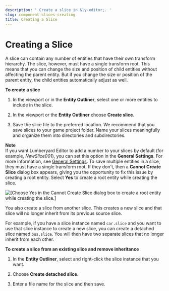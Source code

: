 ```yaml
---
description: ' Create a slice in &ly-editor;. '
slug: component-slices-creating
title: Creating a Slice
---
```

# Creating a Slice<a name="component-slices-creating"></a>

A slice can contain any number of entities that have their own transform hierarchy\. The slice, however, must have a single transform root\. This means that you can change the size and position of child entities without affecting the parent entity\. But if you change the size or position of the parent entity, the child entities automatically adjust as well\.

**To create a slice**

1. In the viewport or in the **Entity Outliner**, select one or more entities to include in the slice\.

1. In the viewport or the **Entity Outliner** choose **Create slice**\.

1. Save the slice file to the preferred location\. We recommend that you save slices to your game project folder\. Name your slices meaningfully and organize them into directories and subdirectories\. 

**Note**  
If you want Lumberyard Editor to add a number to your slices by default \(for example, *NewSlice001*\), you can set this option in the **General Settings**\. For more information, see [General Settings](lumberyard-editor-customizing.md#lumberyard-editor-customizing-preferences-general)\.
To save multiple entities in a slice, they must have a single transform root\. If they don't, then a **Cannot Create Slice** dialog box appears, giving you the opportunity to fix this issue by creating a root entity\. Select **Yes** to create a root entity while creating the slice\.  

![\[Choose Yes in the Cannot Create Slice dialog box to create a root entity while creating the slice.\]](/images/userguide/component/cannot-create-slice-create-root-entity.png)

You also create a slice from another slice\. This creates a new slice and that slice will no longer inherit from its previous source slice\.

For example, if you have a slice instance named `car.slice` and you want to use that slice instance to create a new slice, you can create a detached slice named `bus.slice`\. You will then have two separate slices that no longer inherit from each other\. 

**To create a slice from an existing slice and remove inheritance**

1. In the **Entity Outliner**, select and right\-click the slice instance that you want\.

1. Choose **Create detached slice**\.

1. Enter a file name for the slice and then save\.